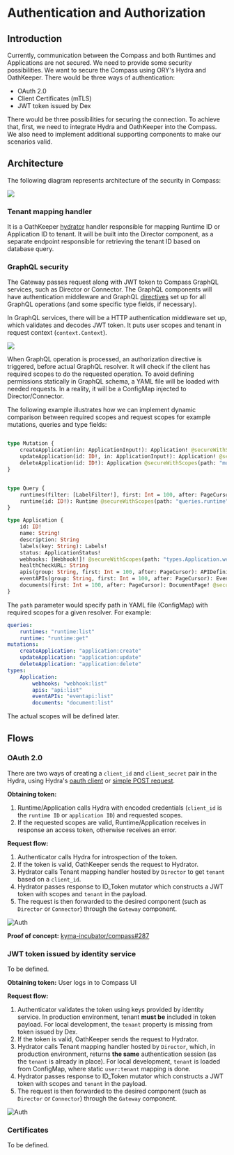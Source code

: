 # Authentication and Authorization

## Introduction
Currently, communication between the Compass and both Runtimes and Applications are not secured. We need to provide some security possibilities.
We want to secure the Compass using ORY's Hydra and OathKeeper. There would be three ways of authentication:
 - OAuth 2.0 
 - Client Certificates (mTLS)
 - JWT token issued by Dex

 There would be three possibilities for securing the connection. To achieve that, first, we need to integrate Hydra and OathKeeper into the Compass. We also need to implement additional supporting components to make our scenarios valid.

## Architecture

The following diagram represents architecture of the security in Compass:

![](./assets/security-architecture.svg)

### Tenant mapping handler

It is a OathKeeper [hydrator](https://github.com/ory/docs/blob/525608c65694539384b785355d293bc0ad00da27/docs/oathkeeper/pipeline/mutator.md#hydrator) handler responsible for mapping Runtime ID or Application ID to tenant. It will be built into the Director component, as a separate endpoint responsible for retrieving the tenant ID based on database query. 

### GraphQL security

The Gateway passes request along with JWT token to Compass GraphQL services, such as Director or Connector. The GraphQL components will have authentication middleware and GraphQL [directives](https://graphql.org/learn/queries/#directives) set up for all GraphQL operations (and some specific type fields, if necessary).

In GraphQL services, there will be a HTTP authentication middleware set up, which validates and decodes JWT token. It puts user scopes and tenant in request context 
(`context.Context`).

![](./assets/graphql-security.svg)

When GraphQL operation is processed, an authorization directive is triggered, before actual GraphQL resolver. It will check if the client has required scopes to do the requested operation. To avoid defining permissions statically in GraphQL schema, a YAML file will be loaded with needed requests. In a reality, it will be a ConfigMap injected to Director/Connector. 

The following example illustrates how we can implement dynamic comparison between required scopes and request scopes for example mutations, queries and type fields:

```graphql

type Mutation {
    createApplication(in: ApplicationInput!): Application! @secureWithScopes(path: "mutations.createApplication")
    updateApplication(id: ID!, in: ApplicationInput!): Application! @secureWithScopes(path: "mutations.updateApplication")
    deleteApplication(id: ID!): Application @secureWithScopes(path: "mutations.deleteApplication")
}


type Query {
    runtimes(filter: [LabelFilter!], first: Int = 100, after: PageCursor): RuntimePage! @secureWithScopes(path: "queries.runtimes")
    runtime(id: ID!): Runtime @secureWithScopes(path: "queries.runtime")
}

type Application {
    id: ID! 
    name: String!
    description: String
    labels(key: String): Labels!
    status: ApplicationStatus!
    webhooks: [Webhook!]! @secureWithScopes(path: "types.Application.webhooks")
    healthCheckURL: String
    apis(group: String, first: Int = 100, after: PageCursor): APIDefinitionPage! @secureWithScopes(path: "types.Application.apis")
    eventAPIs(group: String, first: Int = 100, after: PageCursor): EventAPIDefinitionPage! @secureWithScopes(path: "types.Application.eventAPIs")
    documents(first: Int = 100, after: PageCursor): DocumentPage! @secureWithScopes(path: "types.Application.documents")
}
```

The `path` parameter would specify path in YAML file (ConfigMap) with required scopes for a given resolver. For example:
```yaml
queries:
    runtimes: "runtime:list"
    runtime: "runtime:get"
mutations:
    createApplication: "application:create"
    updateApplication: "application:update"
    deleteApplication: "application:delete"
types:
    Application:
        webhooks: "webhook:list"
        apis: "api:list"
        eventAPIs: "eventapi:list"
        documents: "document:list"
```
The actual scopes will be defined later.

## Flows

### OAuth 2.0
There are two ways of creating a `client_id` and `client_secret` pair in the Hydra, using Hydra's [oauth client](https://github.com/kyma-project/kyma/blob/ab3d8878d013f8cc34c3f549dfa2f50f06502f14/docs/security/03-06-oauth2-server.md#register-an-oauth2-client) or [simple POST request](https://github.com/kyma-incubator/examples/tree/master/ory-hydra/scenarios/client-credentials#setup-an-oauth2-client).

**Obtaining token:**
1. Runtime/Application calls Hydra with encoded credentials (`client_id` is the `runtime ID` or `application ID`) and requested scopes.
2. If the requested scopes are valid, Runtime/Application receives in response an access token, otherwise receives an error.

**Request flow:**
1. Authenticator calls Hydra for introspection of the token.
1. If the token is valid, OathKeeper sends the request to Hydrator. 
1. Hydrator calls Tenant mapping handler hosted by `Director` to get `tenant` based on a `client_id`.
1. Hydrator passes response to ID_Token mutator which constructs a JWT token with scopes and `tenant` in the payload.
1. The request is then forwarded to the desired component (such as `Director` or `Connector`) through the `Gateway` component.
 
![Auth](./assets/oauth2-security-diagram.svg)

**Proof of concept:** [kyma-incubator/compass#287](https://github.com/kyma-incubator/compass/pull/287)

### JWT token issued by identity service

To be defined.

**Obtaining token:**
User logs in to Compass UI 

**Request flow:**
1. Authenticator validates the token using keys provided by identity service. In production environment, tenant **must be** included in token payload. For local development, the `tenant` property is missing from token issued by Dex.
1. If the token is valid, OathKeeper sends the request to Hydrator.
1. Hydrator calls Tenant mapping handler hosted by `Director`, which, in production environment, returns **the same** authentication session (as the `tenant` is already in place). For local development, `tenant` is loaded from ConfigMap, where static `user:tenant` mapping is done.
1. Hydrator passes response to ID_Token mutator which constructs a JWT token with scopes and `tenant` in the payload.
1. The request is then forwarded to the desired component (such as `Director` or `Connector`) through the `Gateway` component.
 
![Auth](./assets/dex-security-diagram.svg)

### Certificates

To be defined.
